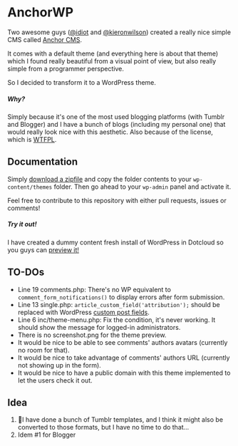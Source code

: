 # AnchorWP

Two awesome guys ([@idiot](http://twitter.com/idiot) and [@kieronwilson](http://twitter.com/kieronwilson)) created a really nice simple CMS called [Anchor CMS](https://github.com/anchorcms/anchor-cms).

It comes with a default theme (and everything here is about that theme) which I found really beautiful from a visual point of view, but also really simple from a programmer perspective.

So I decided to transform it to a WordPress theme.

##### Why?
Simply because it's one of the most used blogging platforms (with Tumblr and Blogger) and I have a bunch of blogs (including my personal one) that would really look nice with this aesthetic. Also because of the license, which is [WTFPL](http://sam.zoy.org/wtfpl/COPYING).

## Documentation
Simply [download a zipfile](https://github.com/tomasdev/AnchorWP/zipball/master) and copy the folder contents to your `wp-content/themes` folder. Then go ahead to your `wp-admin` panel and activate it.

Feel free to contribute to this repository with either pull requests, issues or comments!

##### Try it out!
I have created a dummy content fresh install of WordPress in Dotcloud so you guys can [preview it!](http://anchorwp-tomasdev.dotcloud.com/)

## TO-DOs
* Line 19 comments.php: There's no WP equivalent to `comment_form_notifications()` to display errors after form submission.
* Line 13 single.php: `article_custom_field('attribution');` should be replaced with WordPress [custom post fields](http://codex.wordpress.org/Custom_Fields).
* Line 6 inc/theme-menu.php: Fix the condition, it's never working. It should show the message for logged-in administrators.
* There is no screenshot.png for the theme preview.
* It would be nice to be able to see comments' authors avatars (currently no room for that).
* It would be nice to take advantage of comments' authors URL (currently not showing up in the form).
* It would be nice to have a public domain with this theme implemented to let the users check it out.

## Idea
1. I have done a bunch of Tumblr templates, and I think it might also be converted to those formats, but I have no time to do that…
2. Idem #1 for Blogger